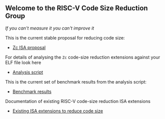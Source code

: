 Welcome to the RISC-V Code Size Reduction Group
------------------------------------------------

_If you can't measure it you can't improve it_

This is the current stable proposal for reducing code size:

- [Zc ISA proposal](https://github.com/riscv/riscv-code-size-reduction/releases/tag/V0.70.1-TOOLCHAIN-DEV)

For details of analysing the `Zc` code-size reduction extensions against your ELF file look here

- [Analysis script](https://github.com/riscv/riscv-code-size-reduction/tree/master/benchmarks)

This is the current set of benchmark results from the analysis script:

- [Benchmark results](https://docs.google.com/spreadsheets/d/1UYll7HGR_QLGTsHcjGoNL4EodM5BNO41hXdxVAFaxFs/edit#gid=1281210325)

Documentation of existing RISC-V code-size reduction ISA extensions
- [Existing ISA extensions to reduce code size](https://github.com/riscv/riscv-code-size-reduction/blob/master/existing_extensions/README.md)



